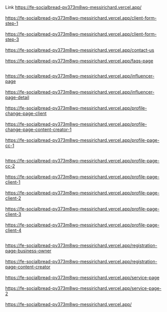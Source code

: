 Link
https://fe-socialbread-pv373m8wo-messirichard.vercel.app/
<br> </br>
https://fe-socialbread-pv373m8wo-messirichard.vercel.app/client-form-step-1
<br> </br>
https://fe-socialbread-pv373m8wo-messirichard.vercel.app/client-form-step-3
<br> </br>
https://fe-socialbread-pv373m8wo-messirichard.vercel.app/contact-us
<br> </br>
https://fe-socialbread-pv373m8wo-messirichard.vercel.app/faqs-page
<br> </br>

https://fe-socialbread-pv373m8wo-messirichard.vercel.app/influencer-page
<br> </br>
https://fe-socialbread-pv373m8wo-messirichard.vercel.app/influencer-page-detail
<br> </br>
https://fe-socialbread-pv373m8wo-messirichard.vercel.app/profile-change-page-client
<br> </br>
https://fe-socialbread-pv373m8wo-messirichard.vercel.app/profile-change-page-content-creator-1
<br> </br>
https://fe-socialbread-pv373m8wo-messirichard.vercel.app/profile-page-cc-1
<br> </br>

https://fe-socialbread-pv373m8wo-messirichard.vercel.app/profile-page-cc-2
<br> </br>
https://fe-socialbread-pv373m8wo-messirichard.vercel.app/profile-page-client-1
<br> </br>
https://fe-socialbread-pv373m8wo-messirichard.vercel.app/profile-page-client-2
<br> </br>
https://fe-socialbread-pv373m8wo-messirichard.vercel.app/profile-page-client-3
<br> </br>
https://fe-socialbread-pv373m8wo-messirichard.vercel.app/profile-page-client-4
<br> </br>

https://fe-socialbread-pv373m8wo-messirichard.vercel.app/registration-page-business-owner
<br> </br>
https://fe-socialbread-pv373m8wo-messirichard.vercel.app/registration-page-content-creator
<br> </br>
https://fe-socialbread-pv373m8wo-messirichard.vercel.app/service-page
<br> </br>
https://fe-socialbread-pv373m8wo-messirichard.vercel.app/service-page-2
<br> </br>
https://fe-socialbread-pv373m8wo-messirichard.vercel.app/
<br> </br>